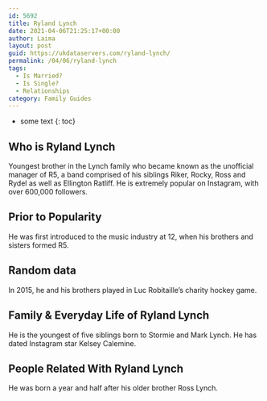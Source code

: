 ```yaml
---
id: 5692
title: Ryland Lynch
date: 2021-04-06T21:25:17+00:00
author: Laima
layout: post
guid: https://ukdataservers.com/ryland-lynch/
permalink: /04/06/ryland-lynch
tags:
  - Is Married?
  - Is Single?
  - Relationships
category: Family Guides
---
```


* some text
{: toc}


## Who is Ryland Lynch
                  
                  
                  
Youngest brother in the Lynch family who became known as the unofficial manager of R5, a band comprised of his siblings Riker, Rocky, Ross and<br /> Rydel as well as Ellington Ratliff. He is extremely popular on Instagram, with over 600,000 followers. 
                  
              
            
              
            
                
                
                
## Prior to Popularity
                  
                  
                  
He was first introduced to the music industry at 12, when his brothers and sisters formed R5. 
                  
              
            
              
            
                
                
                
## Random data
                  
                  
                  
In 2015, he and his brothers played in Luc Robitaille&#8217;s charity hockey game. 
                  
              
            
              
            
                
                
                
## Family & Everyday Life of Ryland Lynch
                  
                  
                  
He is the youngest of five siblings born to Stormie and Mark Lynch. He has dated Instagram star Kelsey Calemine. 
                  
              
            
              
            
                
                
                
## People Related With Ryland Lynch
                  
                  
                  
He was born a year and half after his older brother Ross Lynch. 
                  
              
            
              
            
                
              
            
              
              
            
            
              
            
          
          
          